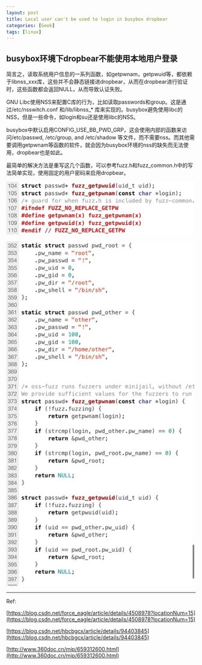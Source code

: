 ```yaml
---
layout: post
title: Local user can't be used to login in busybox dropbear
categories: [Geek]
tags: [linux]
---
```


## busybox环境下dropbear不能使用本地用户登录

简言之，读取系统用户信息的一系列函数，如getpwnam，getpwuid等，都依赖于libnss_xxx库，这些并不会静态链接进dropbear，从而在dropbear进行验证时，这些函数都会返回NULL，从而导致认证失败。

GNU Libc使用NSS来配置C库的行为，比如读取passwords和group。这是通过/etc/nsswitch.conf 和/lib/libnss_* 库来实现的。busybox避免使用libc的NSS，但是一些命令，如login和su还是使用libc的NSS。

busybox中默认启用CONFIG_USE_BB_PWD_GRP，这会使用内部的函数来访问/etc/passwd, /etc/group, and /etc/shadow 等文件，而不需要nss。而其他需要调用getpwnam等函数的软件，就会因为busybox环境的nss的缺失而无法使用，dropbear也是如此。

最简单的解决方法是重写这几个函数，可以参考fuzz.h和fuzz_common.h中的写法简单实现，使用固定的用户密码来启用dropbear。

![busybox-dropbear-1](/images/busybox-dropbear-1.png)

![busybox-dropbear-2](/images/busybox-dropbear-2.png)

---------------------------------------------

Ref:

[https://blog.csdn.net/force_eagle/article/details/4508978?locationNum=15](https://blog.csdn.net/force_eagle/article/details/4508978?locationNum=15)

[https://blog.csdn.net/hbcbgcx/article/details/94403845](https://blog.csdn.net/hbcbgcx/article/details/94403845)

[http://www.360doc.cn/mip/659312600.html](http://www.360doc.cn/mip/659312600.html)
